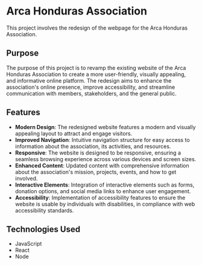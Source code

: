 # Arca Honduras Association 

This project involves the redesign of the webpage for the Arca Honduras Association.

## Purpose
The purpose of this project is to revamp the existing website of the Arca Honduras Association to create a more user-friendly, visually appealing, and informative online platform. The redesign aims to enhance the association's online presence, improve accessibility, and streamline communication with members, stakeholders, and the general public.

## Features
- **Modern Design**: The redesigned website features a modern and visually appealing layout to attract and engage visitors.
- **Improved Navigation**: Intuitive navigation structure for easy access to information about the association, its activities, and resources.
- **Responsive**: The website is designed to be responsive, ensuring a seamless browsing experience across various devices and screen sizes.
- **Enhanced Content**: Updated content with comprehensive information about the association's mission, projects, events, and how to get involved.
- **Interactive Elements**: Integration of interactive elements such as forms, donation options, and social media links to enhance user engagement.
- **Accessibility**: Implementation of accessibility features to ensure the website is usable by individuals with disabilities, in compliance with web accessibility standards.

## Technologies Used
- JavaScript
- React
- Node 


